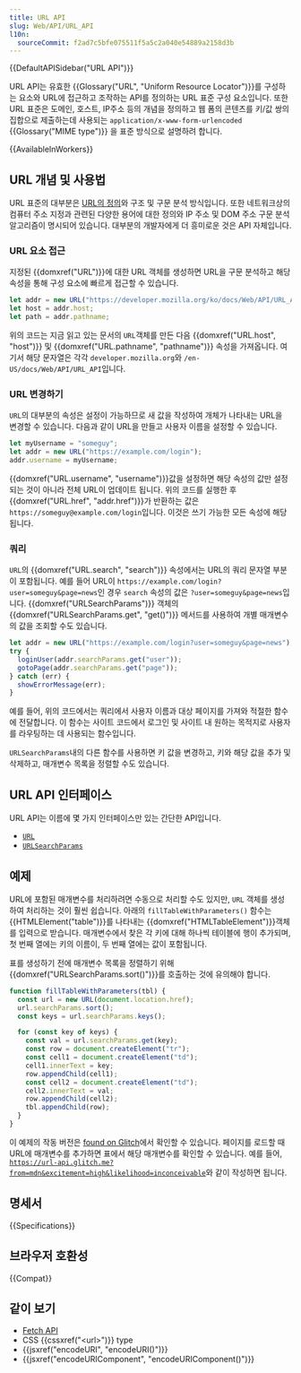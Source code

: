```yaml
---
title: URL API
slug: Web/API/URL_API
l10n:
  sourceCommit: f2ad7c5bfe075511f5a5c2a040e54889a2158d3b
---
```


{{DefaultAPISidebar("URL API")}}

URL API는 유효한 {{Glossary("URL", "Uniform Resource Locator")}}를 구성하는 요소와 URL에 접근하고 조작하는 API를 정의하는 URL 표준 구성 요소입니다. 또한 URL 표준은 도메인, 호스트, IP주소 등의 개념을 정의하고 웹 폼의 콘텐츠를 키/값 쌍의 집합으로 제출하는데 사용되는 `application/x-www-form-urlencoded` {{Glossary("MIME type")}} 을 표준 방식으로 설명하려 합니다.

{{AvailableInWorkers}}

## URL 개념 및 사용법

URL 표준의 대부분은 [URL의 정의](/ko/docs/Learn/Common_questions/Web_mechanics/What_is_a_URL)와 구조 및 구문 분석 방식입니다. 또한 네트워크상의 컴퓨터 주소 지정과 관련된 다양한 용어에 대한 정의와 IP 주소 및 DOM 주소 구문 분석 알고리즘이 명시되어 있습니다. 대부분의 개발자에게 더 흥미로운 것은 API 자체입니다.

### URL 요소 접근

지정된 {{domxref("URL")}}에 대한 URL 객체를 생성하면 URL을 구문 분석하고 해당 속성을 통해 구성 요소에 빠르게 접근할 수 있습니다.

```js
let addr = new URL("https://developer.mozilla.org/ko/docs/Web/API/URL_API");
let host = addr.host;
let path = addr.pathname;
```

위의 코드는 지금 읽고 있는 문서의 `URL`객체를 만든 다음 {{domxref("URL.host", "host")}} 및 {{domxref("URL.pathname", "pathname")}} 속성을 가져옵니다. 여기서 해당 문자열은 각각 `developer.mozilla.org`와 `/en-US/docs/Web/API/URL_API`입니다.

### URL 변경하기

`URL`의 대부분의 속성은 설정이 가능하므로 새 값을 작성하여 개체가 나타내는 URL을 변경할 수 있습니다. 다음과 같이 URL을 만들고 사용자 이름을 설정할 수 있습니다.

```js
let myUsername = "someguy";
let addr = new URL("https://example.com/login");
addr.username = myUsername;
```

{{domxref("URL.username", "username")}}값을 설정하면 해당 속성의 값만 설정되는 것이 아니라 전체 URL이 업데이트 됩니다. 위의 코드를 실행한 후 {{domxref("URL.href", "addr.href")}}가 반환하는 값은 `https://someguy@example.com/login`입니다. 이것은 쓰기 가능한 모든 속성에 해당됩니다.

### 쿼리

`URL`의 {{domxref("URL.search", "search")}} 속성에서는 URL의 쿼리 문자열 부분이 포함됩니다. 예를 들어 URL이 `https://example.com/login?user=someguy&page=news`인 경우 `search` 속성의 값은 `?user=someguy&page=news`입니다. {{domxref("URLSearchParams")}} 객체의 {{domxref("URLSearchParams.get", "get()")}} 메서드를 사용하여 개별 매개변수의 값을 조회할 수도 있습니다.

```js
let addr = new URL("https://example.com/login?user=someguy&page=news");
try {
  loginUser(addr.searchParams.get("user"));
  gotoPage(addr.searchParams.get("page"));
} catch (err) {
  showErrorMessage(err);
}
```

예를 들어, 위의 코드에서는 쿼리에서 사용자 이름과 대상 페이지를 가져와 적절한 함수에 전달합니다. 이 함수는 사이트 코드에서 로그인 및 사이트 내 원하는 목적지로 사용자를 라우팅하는 데 사용되는 함수입니다.

`URLSearchParams`내의 다른 함수를 사용하면 키 값을 변경하고, 키와 해당 값을 추가 및 삭제하고, 매개변수 목록을 정렬할 수도 있습니다.

## URL API 인터페이스

URL API는 이름에 몇 가지 인터페이스만 있는 간단한 API입니다.

- [`URL`](/en-US/docs/Web/API/URL)
- [`URLSearchParams`](/en-US/docs/Web/API/URLSearchParams)

## 예제

URL에 포함된 매개변수를 처리하려면 수동으로 처리할 수도 있지만, `URL` 객체를 생성하여 처리하는 것이 훨씬 쉽습니다. 아래의 `fillTableWithParameters()` 함수는 {{HTMLElement("table")}}를 나타내는 {{domxref("HTMLTableElement")}}객체를 입력으로 받습니다. 매개변수에서 찾은 각 키에 대해 하나씩 테이블에 행이 추가되며, 첫 번째 열에는 키의 이름이, 두 번째 열에는 값이 포함됩니다.

표를 생성하기 전에 매개변수 목록을 정렬하기 위해 {{domxref("URLSearchParams.sort()")}}를 호출하는 것에 유의해야 합니다.

```js
function fillTableWithParameters(tbl) {
  const url = new URL(document.location.href);
  url.searchParams.sort();
  const keys = url.searchParams.keys();

  for (const key of keys) {
    const val = url.searchParams.get(key);
    const row = document.createElement("tr");
    const cell1 = document.createElement("td");
    cell1.innerText = key;
    row.appendChild(cell1);
    const cell2 = document.createElement("td");
    cell2.innerText = val;
    row.appendChild(cell2);
    tbl.appendChild(row);
  }
}
```

이 예제의 작동 버전은 [found on Glitch](https://url-api.glitch.me)에서 확인할 수 있습니다. 페이지를 로드할 때 URL에 매개변수를 추가하면 표에서 해당 매개변수를 확인할 수 있습니다. 예를 들어, [`https://url-api.glitch.me?from=mdn&excitement=high&likelihood=inconceivable`](https://url-api.glitch.me?from=mdn&excitement=high&likelihood=inconceivable)와 같이 작성하면 됩니다.

## 명세서

{{Specifications}}

## 브라우저 호환성

{{Compat}}

## 같이 보기

- [Fetch API](/en-US/docs/Web/API/Fetch_API)
- CSS {{cssxref("&lt;url&gt;")}} type
- {{jsxref("encodeURI", "encodeURI()")}}
- {{jsxref("encodeURIComponent", "encodeURIComponent()")}}
